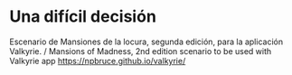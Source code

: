 # Una difícil decisión
Escenario de Mansiones de la locura, segunda edición, para la aplicación Valkyrie. / Mansions of Madness, 2nd edition scenario to be used with Valkyrie app
https://npbruce.github.io/valkyrie/
